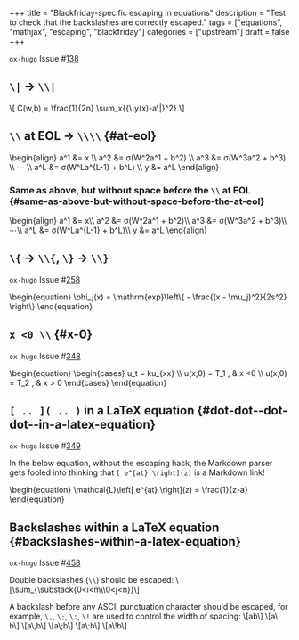+++
title = "Blackfriday-specific escaping in equations"
description = "Test to check that the backslashes are correctly escaped."
tags = ["equations", "mathjax", "escaping", "blackfriday"]
categories = ["upstream"]
draft = false
+++

`ox-hugo` Issue #[138](https://github.com/kaushalmodi/ox-hugo/issues/138)


## `\|` → `\\|`

\\[
C(w,b) = \frac{1}{2n} \sum\_x{{\\|y(x)-a\\|}^2}
\\]


## `\\` at EOL → `\\\\` {#at-eol}

\begin{align}
a^1  &= x \\\\
a^2  &=  σ(W^2a^1 + b^2) \\\\
a^3  &=  σ(W^3a^2 + b^3) \\\\
⋯ \\\\
a^L  &= σ(W^La^{L-1} + b^L) \\\\
y  &= a^L
\end{align}


### Same as above, but without space before the `\\` at EOL {#same-as-above-but-without-space-before-the-at-eol}

\begin{align}
a^1  &= x\\\\
a^2  &=  σ(W^2a^1 + b^2)\\\\
a^3  &=  σ(W^3a^2 + b^3)\\\\
⋯\\\\
a^L  &= σ(W^La^{L-1} + b^L)\\\\
y  &= a^L
\end{align}


## `\{` → `\\{`, `\}` → `\\}`

`ox-hugo` Issue #[258](https://github.com/kaushalmodi/ox-hugo/issues/258)

\begin{equation}
\phi\_j(x) = \mathrm{exp}\left\\{ - \frac{(x - \mu\_j)^2}{2s^2} \right\\}
\end{equation}


## `x <0 \\` {#x-0}

`ox-hugo` Issue #[348](https://github.com/kaushalmodi/ox-hugo/issues/348)

\begin{equation}
\begin{cases}
u\_t = ku\_{xx} \\\\
u(x,0) = T\_1 , & x <0 \\\\
u(x,0) = T\_2 , & x > 0
\end{cases}
\end{equation}


## `[ .. ]( .. )` in a LaTeX equation {#dot-dot--dot-dot--in-a-latex-equation}

`ox-hugo` Issue #[349](https://github.com/kaushalmodi/ox-hugo/issues/349)

In the below equation, without the escaping hack, the Markdown parser
gets fooled into thinking that `[ e^{at} \right](z)` is a Markdown
link!

\begin{equation}
\mathcal{L}\left[ e^{at} \right\]\(z) = \frac{1}{z-a}
\end{equation}


## Backslashes within a LaTeX equation {#backslashes-within-a-latex-equation}

`ox-hugo` Issue #[458](https://github.com/kaushalmodi/ox-hugo/issues/458)

Double backslashes (`\\`) should be escaped:
\\[\sum\_{\substack{0<i<m\\\0<j<n}}\\]

A backslash before any ASCII punctuation character should be escaped,
for example, `\,`, `\;`, `\:`, `\!` are used to control the width of
spacing:
  \\[ab\\]
  \\[a\ b\\]
  \\[a\\,b\\]
  \\[a\\;b\\]
  \\[a\\:b\\]
  \\[a\\!b\\]
